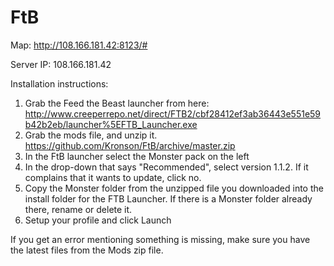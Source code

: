 FtB
===

Map: http://108.166.181.42:8123/#

Server IP: 108.166.181.42

Installation instructions:

1. Grab the Feed the Beast launcher from here: http://www.creeperrepo.net/direct/FTB2/cbf28412ef3ab36443e551e59b42b2eb/launcher%5EFTB_Launcher.exe
2. Grab the mods file, and unzip it. https://github.com/Kronson/FtB/archive/master.zip
3. In the FtB launcher select the Monster pack on the left
4. In the drop-down that says "Recommended", select version 1.1.2.  If it complains that it wants to update, click no.
5. Copy the Monster folder from the unzipped file you downloaded into the install folder for the FTB Launcher.  If there is a Monster folder already there, rename or delete it.
5. Setup your profile and click Launch


If you get an error mentioning something is missing, make sure you have the latest files from the Mods zip file.

